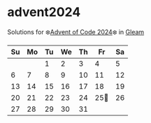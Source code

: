 # advent2024

Solutions for ❄️[Advent of Code 2024]❄️ in [Gleam]

| Su   | Mo   | Tu   | We   | Th    | Fr   | Sa   |
| ---- | ---- | ---- | ---- | ----- | ---- | ---- |
|      |      | 1  | 2  | 3  | 4 | 5 |
| 6  | 7  | 8  | 9 | 10 | 11 | 12 |
| 13 | 14 | 15 | 16 | 17   | 18   | 19   |
| 20   | 21   | 22   | 23   | 24    | 25🎄 | 26   |
| 27   | 28   | 29   | 30   | 31    |      |      |



[Advent of Code 2024]: https://adventofcode.com/2024
[Gleam]: https://gleam.run/
